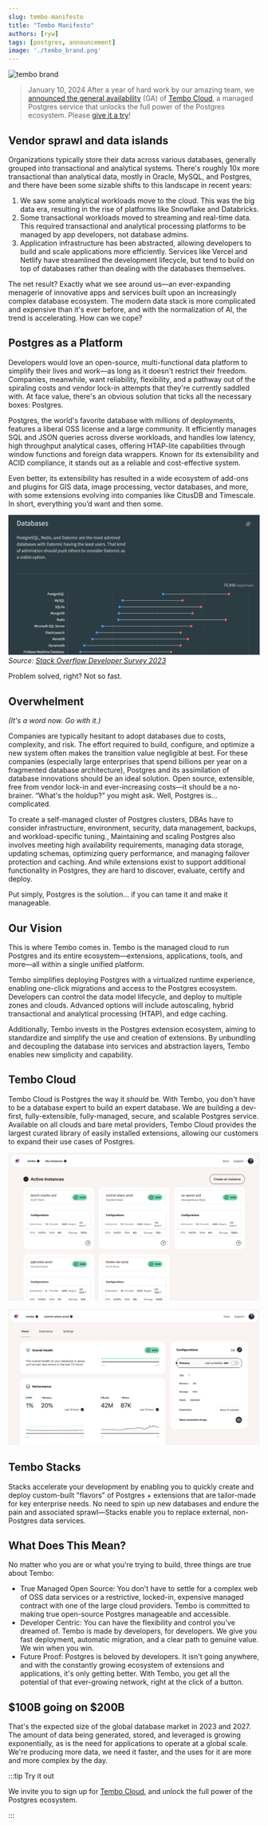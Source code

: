 ```yaml
---
slug: tembo-manifesto
title: "Tembo Manifesto"
authors: [ryw]
tags: [postgres, announcement]
image: './tembo_brand.png'
---
```


![tembo brand](./tembo_brand.png)

> January 10, 2024
> After a year of hard work by our amazing team, we [announced the general availability](https://tembo.io/blog/ga) (GA) of [Tembo Cloud](https://cloud.tembo.io), a managed Postgres service that unlocks the full power of the Postgres ecosystem. Please [give it a try](https://cloud.tembo.io)!


## Vendor sprawl and data islands

Organizations typically store their data across various databases, generally grouped into transactional and analytical systems. There's roughly 10x more transactional than analytical data, mostly in Oracle, MySQL, and Postgres, and there have been some sizable shifts to this landscape in recent years:

1. We saw some analytical workloads move to the cloud. This was the big data era, resulting in the rise of platforms like Snowflake and Databricks.
1. Some transactional workloads moved to streaming and real-time data. This required transactional and analytical processing platforms to be managed by app developers, not database admins.
1. Application infrastructure has been abstracted, allowing developers to build and scale applications more efficiently. Services like Vercel and Netlify have streamlined the development lifecycle, but tend to build on top of databases rather than dealing with the databases themselves.

The net result? Exactly what we see around us—an ever-expanding menagerie of innovative apps and services built upon an increasingly complex database ecosystem. The modern data stack is more complicated and expensive than it's ever before, and with the normalization of AI, the trend is accelerating. How can we cope?

## Postgres as a Platform

Developers would love an open-source, multi-functional data platform to simplify their lives and work—as long as it doesn't restrict their freedom. Companies, meanwhile, want reliability, flexibility, and a pathway out of the spiraling costs and vendor lock-in attempts that they're currently saddled with.
At face value, there's an obvious solution that ticks all the necessary boxes:
Postgres.

Postgres, the world's favorite database with millions of deployments, features a liberal OSS license and a large community. It efficiently manages SQL and JSON queries across diverse workloads, and handles low latency, high throughput analytical cases, offering HTAP-lite capabilities through window functions and foreign data wrappers. Known for its extensibility and ACID compliance, it stands out as a reliable and cost-effective system.

Even better, its extensibility has resulted in a wide ecosystem of add-ons and plugins for GIS data, image processing, vector databases, and more, with some extensions evolving into companies like CitusDB and Timescale. In short, everything you’d want and then some.

![Postgres is most admired and desired](./postgres_is_admired_and_desired_stackoverflow.png)
*Source: [Stack Overflow Developer Survey 2023](https://survey.stackoverflow.co/2023/#section-admired-and-desired-databases)*

Problem solved, right? Not so fast.

## Overwhelment​

*(It's a word now. Go with it.)*

Companies are typically hesitant to adopt databases due to costs, complexity, and risk. The effort required to build, configure, and optimize a new system often makes the transition value negligible at best. For these companies (especially large enterprises that spend billions per year on a fragmented database architecture), Postgres and its assimilation of database innovations should be an ideal solution. Open source, extensible, free from vendor lock-in and ever-increasing costs—it should be a no-brainer.
“What's the holdup?” you might ask. Well, Postgres is... complicated.

To create a self-managed cluster of Postgres clusters, DBAs have to consider infrastructure, environment, security, data management, backups, and workload-specific tuning., Maintaining and scaling Postgres also involves meeting high availability requirements, managing data storage, updating schemas, optimizing query performance, and managing failover protection and caching. And while extensions exist to support additional functionality in Postgres, they are hard to discover, evaluate, certify and deploy.

Put simply, Postgres is the solution… if you can tame it and make it manageable.

## Our Vision

This is where Tembo comes in. Tembo is the managed cloud to run Postgres and its entire ecosystem—extensions, applications, tools, and more—all within a single unified platform.

Tembo simplifies deploying Postgres with a virtualized runtime experience, enabling one-click migrations and access to the Postgres ecosystem. Developers can control the data model lifecycle, and deploy to multiple zones and clouds. Advanced options will include autoscaling, hybrid transactional and analytical processing (HTAP), and edge caching.

Additionally, Tembo invests in the Postgres extension ecosystem, aiming to standardize and simplify the use and creation of extensions. By unbundling and decoupling the database into services and abstraction layers, Tembo enables new simplicity and capability.

## Tembo Cloud

Tembo Cloud is Postgres the way it *should* be. With Tembo, you don't have to be a database expert to build an expert database. We are building a dev-first, fully-extensible, fully-managed, secure, and scalable Postgres service. Available on all clouds and bare metal providers, Tembo Cloud provides the largest curated library of easily installed extensions, allowing our customers to expand their use cases of Postgres.

![Organization home](./org_home.png)

![Instance home](./instance_home.png)

## Tembo Stacks

Stacks accelerate your development by enabling you to quickly create and deploy custom-built "flavors" of Postgres + extensions that are tailor-made for key enterprise needs. No need to spin up new databases and endure the pain and associated sprawl—Stacks enable you to replace external, non-Postgres data services.

## What Does This Mean?

No matter who you are or what you're trying to build, three things are true about Tembo:

* True Managed Open Source: You don't have to settle for a complex web of OSS data services or a restrictive, locked-in, expensive managed contract with one of the large cloud providers. Tembo is committed to making true open-source Postgres manageable and accessible.
* Developer Centric: You can have the flexibility and control you've dreamed of. Tembo is made by developers, for developers. We give you fast deployment, automatic migration, and a clear path to genuine value. We win when you win.
* Future Proof: Postgres is beloved by developers. It isn't going anywhere, and with the constantly growing ecosystem of extensions and applications, it's only getting better. With Tembo, you get all the potential of that ever-growing network, right at the click of a button.

## $100B going on $200B

That's the expected size of the global database market in 2023 and 2027. The amount of data being generated, stored, and leveraged is growing exponentially, as is the need for applications to operate at a global scale. We're producing more data, we need it faster, and the uses for it are more and more complex by the day.

:::tip Try it out

We invite you to sign up for [Tembo Cloud](https://cloud.tembo.io), and unlock the full power of the Postgres ecosystem.

:::

